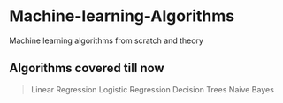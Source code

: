 # Machine-learning-Algorithms
Machine learning algorithms from scratch and theory

## Algorithms covered till now

> Linear Regression
> Logistic Regression
> Decision Trees
> Naive Bayes
